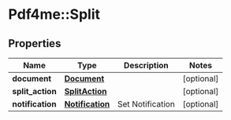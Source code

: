 # Pdf4me::Split

## Properties
Name | Type | Description | Notes
------------ | ------------- | ------------- | -------------
**document** | [**Document**](Document.md) |  | [optional] 
**split_action** | [**SplitAction**](SplitAction.md) |  | [optional] 
**notification** | [**Notification**](Notification.md) | Set Notification | [optional] 


